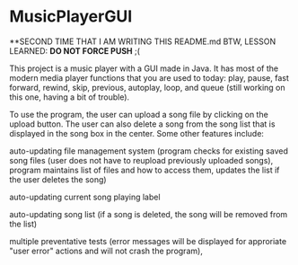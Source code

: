 # MusicPlayerGUI

**SECOND TIME THAT I AM WRITING THIS README.md BTW, LESSON LEARNED: **DO NOT FORCE PUSH** ;(

This project is a music player with a GUI made in Java. It has most of the modern media player functions that you are used to today: play, pause, fast forward, rewind, skip, previous,
autoplay, loop, and queue (still working on this one, having a bit of trouble). 

To use the program, the user can upload a song file by clicking on the upload button. The user can also delete a song from the song list that is displayed in the song box in the center.
Some other features include: 


auto-updating file management system (program checks for existing saved song files (user does not have to reupload previously uploaded songs), program maintains list of files and how to access them, updates the list if the user deletes the song)


auto-updating current song playing label


auto-updating song list (if a song is deleted, the song will be removed from the list)


multiple preventative tests (error messages will be displayed for approriate "user error" actions and will not crash the program), 
